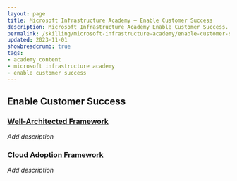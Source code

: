 ```yaml
---
layout: page
title: Microsoft Infrastructure Academy — Enable Customer Success
description: Microsoft Infrastructure Academy Enable Customer Success.
permalink: /skilling/microsoft-infrastructure-academy/enable-customer-success
updated: 2023-11-01
showbreadcrumb: true
tags: 
- academy content
- microsoft infrastructure academy
- enable customer success
---
```


## Enable Customer Success

### [Well-Architected Framework](/PartnerResources/skilling/microsoft-infrastructure-academy/waf)
*Add description*

### [Cloud Adoption Framework](/PartnerResources/skilling/microsoft-infrastructure-academy/cloud-adoption-framework)
*Add description*